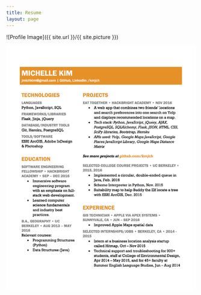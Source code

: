 ```yaml
---
title: Resume
layout: page
---
```

![Profile Image]({{ site.url }}/{{ site.picture }})

<p></p>

![Resume](assets/resume.jpg)
